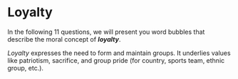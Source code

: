 # Loyalty

In the following 11 questions, we will present you word bubbles that describe the moral concept of ***loyalty***.

*Loyalty* expresses the need to form and maintain groups. It underlies values like patriotism, sacrifice, and group pride (for country, sports team, ethnic group, etc.).